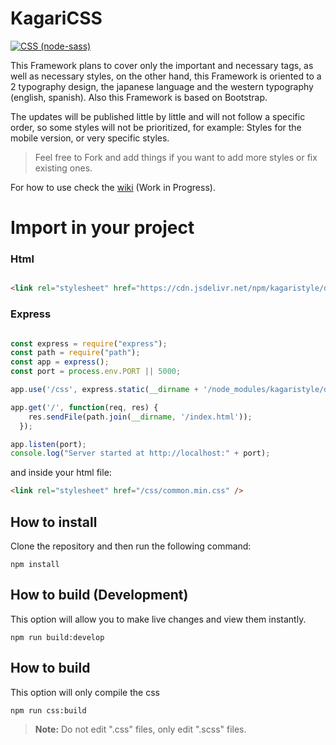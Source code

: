 # KagariCSS

[![CSS (node-sass)](https://github.com/KagariSoft/KagariCSS/actions/workflows/compile.yml/badge.svg)](https://github.com/KagariSoft/KagariCSS/actions/workflows/compile.yml)

This Framework plans to cover only the important and necessary tags, as well as necessary styles, on the other hand, this Framework is oriented to a 2 typography design, the japanese language and the western typography (english, spanish). Also this Framework is based on Bootstrap.

The updates will be published little by little and will not follow a specific order, so some styles will not be prioritized, for example: Styles for the mobile version, or very specific styles.

> Feel free to Fork and add things if you want to add more styles or fix existing ones.

For how to use check the [wiki](https://kagaricssdoc.netlify.app/docs/intro) (Work in Progress).

# Import in your project

### Html
```html

<link rel="stylesheet" href="https://cdn.jsdelivr.net/npm/kagaristyle/dist/css/common.min.css">

```
### Express
```js

const express = require("express");
const path = require("path");
const app = express();
const port = process.env.PORT || 5000;

app.use('/css', express.static(__dirname + '/node_modules/kagaristyle/dist/css'));

app.get('/', function(req, res) {
    res.sendFile(path.join(__dirname, '/index.html'));
  });

app.listen(port);
console.log("Server started at http://localhost:" + port);

```
and inside your html file:

```html
<link rel="stylesheet" href="/css/common.min.css" />
```


## How to install

Clone the repository and then run the following command:

```
npm install
```

## How to build (Development)

This option will allow you to make live changes and view them instantly.

```
npm run build:develop
```

## How to build

This option will only compile the css 

```
npm run css:build
```


> **Note:** Do not edit ".css" files, only edit ".scss" files.